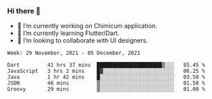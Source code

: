 ### Hi there 👋

<!--
**devcat37/devcat37** is a ✨ _special_ ✨ repository because its `README.md` (this file) appears on your GitHub profile.-->


- 🔭 I’m currently working on Chimicum application.
- 🌱 I’m currently learning Flutter/Dart.
- 👯 I’m looking to collaborate with UI designers.
<!-- - 🤔 I’m looking for help with ... -->

<!--START_SECTION:waka-->
```text
Week: 29 November, 2021 - 05 December, 2021

Dart         41 hrs 37 mins  █████████████████████▒░░░   85.45 % 
JavaScript   3 hrs 2 mins    █▓░░░░░░░░░░░░░░░░░░░░░░░   06.25 % 
Java         1 hr 42 mins    █░░░░░░░░░░░░░░░░░░░░░░░░   03.50 % 
JSON         46 mins         ▒░░░░░░░░░░░░░░░░░░░░░░░░   01.58 % 
Groovy       29 mins         ▒░░░░░░░░░░░░░░░░░░░░░░░░   01.00 % 
```
<!--END_SECTION:waka-->
